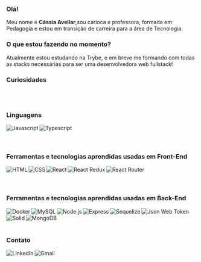 ### Olá!

Meu nome é **Cássia Avellar**,sou carioca e professora, formada em Pedagogia e estou em transição de carreira para a área de Tecnologia.

### O que estou fazendo no momento?
Atualmente estou estudando na Trybe, e em breve me formando com todas as stacks necessárias para ser uma desenvolvedora web fullstack!

### Curiosidades


<br/>
<br/>

### Linguagens

<a href="https://www.javascript.com/"><img align=left alt="Javascript" src="https://img.shields.io/badge/JavaScript-323330?style=for-the-badge&logo=javascript&logoColor=F7DF1E"
 /><a>
 
<a href="https://www.typescriptlang.org/"><img align=left alt="Typescript" src="https://img.shields.io/badge/TypeScript-007ACC?style=for-the-badge&logo=typescript&logoColor=white"
 /><a> 
    
<br/>   
<br/>
<br/>
  
### Ferramentas e tecnologias aprendidas usadas em Front-End
 
<a href="https://developer.mozilla.org/pt-BR/docs/Web/HTML"><img align=left alt="HTML" src="https://img.shields.io/badge/HTML5-E34F26?style=for-the-badge&logo=html5&logoColor=white"
/><a>
 
<a href="https://developer.mozilla.org/en-US/docs/Web/CSS"><img align=left alt="CSS" src="https://img.shields.io/badge/CSS3-1572B6?style=for-the-badge&logo=css3&logoColor=white"
/><a>

<a href="https://pt-br.reactjs.org/"><img align=left alt="React" src="https://img.shields.io/badge/React-20232A?style=for-the-badge&logo=react&logoColor=61DAFB"
/><a>
 
<a href="https://redux.js.org/"><img align=left alt="React Redux" src="https://img.shields.io/badge/Redux-593D88?style=for-the-badge&logo=redux&logoColor=white"
/><a>
  
<a href="https://reactrouter.com/en/main/"><img align=left alt="React Router" src="https://img.shields.io/badge/React_Router-CA4245?style=for-the-badge&logo=react-router&logoColor=white"
/><a>
 
<br/>
<br/>
<br/>
 
### Ferramentas e tecnologias aprendidas usadas em Back-End
 
<a href="https://docs.docker.com/"><img align=left alt="Docker" src="https://img.shields.io/badge/Docker-2CA5E0?style=for-the-badge&logo=docker&logoColor=white"
/><a>
 
<a href="https://dev.mysql.com/doc/"><img align=left alt="MySQL" src="https://img.shields.io/badge/MySQL-005C84?style=for-the-badge&logo=mysql&logoColor=white"
/><a>
 
<a href="https://nodejs.org/en/docs/"><img align=left alt="Node.js" src="https://img.shields.io/badge/Node.js-339933?style=for-the-badge&logo=nodedotjs&logoColor=white"
/><a>

<a href="https://expressjs.com/"><img align=left alt="Express" src="https://img.shields.io/badge/Express.js-000000?style=for-the-badge&logo=express&logoColor=white"
/><a>

<a href="https://sequelize.org/"><img align=left alt="Sequelize" src="https://img.shields.io/badge/Sequelize-52B0E7?style=for-the-badge&logo=Sequelize&logoColor=white"
/><a>
  
<a href="https://jwt.io/"><img align=left alt="Json Web Token" src="https://img.shields.io/badge/JWT-000000?style=for-the-badge&logo=JSON%20web%20tokens&logoColor=white"
/><a>
   
<a href="https://en.wikipedia.org/wiki/SOLID"><img align=left alt="Solid" src="https://img.shields.io/badge/Solid%20JS-2C4F7C?style=for-the-badge&logo=solid&logoColor=white"
/><a>
    
<a href="https://www.mongodb.com/docs/atlas/"><img align=left alt="MongoDB" src="https://img.shields.io/badge/MongoDB-4EA94B?style=for-the-badge&logo=mongodb&logoColor=white"
/><a>
 
<br/>
<br/>
<br/>

### Contato

<a href="www.linkedin.com/in/cassia-avellar"><img align=left alt="LinkedIn" src="https://img.shields.io/badge/LinkedIn-0077B5?style=for-the-badge&logo=linkedin&logoColor=white" /></a>

<a href="mailto:c.m.avellar@gmail.com"><img align=left alt="Gmail" src="https://img.shields.io/badge/Gmail-D14836?style=for-the-badge&logo=gmail&logoColor=white" /></a> 




